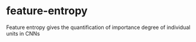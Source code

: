 # feature-entropy
Feature entropy gives the quantification of importance degree of individual units in CNNs
